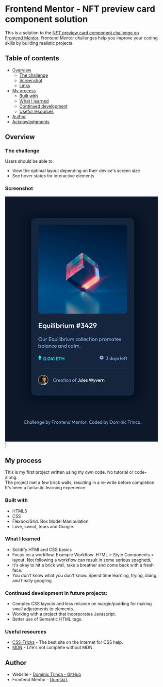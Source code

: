 # Frontend Mentor - NFT preview card component solution

This is a solution to the [NFT preview card component challenge on Frontend Mentor](https://www.frontendmentor.io/challenges/nft-preview-card-component-SbdUL_w0U). Frontend Mentor challenges help you improve your coding skills by building realistic projects. 

## Table of contents

- [Overview](#overview)
  - [The challenge](#the-challenge)
  - [Screenshot](#screenshot)
  - [Links](#links)
- [My process](#my-process)
  - [Built with](#built-with)
  - [What I learned](#what-i-learned)
  - [Continued development](#continued-development)
  - [Useful resources](#useful-resources)
- [Author](#author)
- [Acknowledgments](#acknowledgments)


## Overview

### The challenge

Users should be able to:

- View the optimal layout depending on their device's screen size
- See hover states for interactive elements

### Screenshot

![](images/NFT-solution.png)]

[comment]: <> (### Links)

[comment]: <> (- Solution URL: [Add solution URL here]&#40;https://your-solution-url.com&#41;)

[comment]: <> (- Live Site URL: [Add live site URL here]&#40;https://your-live-site-url.com&#41;)

## My process
This is my first project written using my own code. No tutorial or code-along.  
The project met a few brick walls, resulting in a re-write before completion. It's been a fantastic learning experience. 

### Built with

- HTML5
- CSS
- Flexbox/Grid. Box Model Manipulation
- Love, sweat, tears and Google. 


### What I learned
- Solidify HTMl and CSS basics 
- Focus on a workflow. Example Workflow: HTML > Style Components > layout. Not following a workflow can result in some serious spaghetti.
- It's okay to hit a brick wall, take a breather and come back with a fresh face. 
- You don't know what you don't know. Spend time learning, trying, doing, and finally googling.  

### Continued development in future projects:
- Complex CSS layouts and less reliance on margin/padding for making small adjustments to elements. 
- Working with a project that incorporates Javascript. 
- Better use of Semantic HTML tags.

### Useful resources

- [CSS-Tricks](https://css-tricks.com) - The best site on the Internet for CSS help. 
- [MDN](https://developer.mozilla.org/en-US/) - Life's not complete without MDN.


## Author

- Website - [Dominic Trinca - GitHub](https://github.com/DomskiT)
- Frontend Mentor - [DomskiT](https://www.frontendmentor.io/profile/DomskiT)

